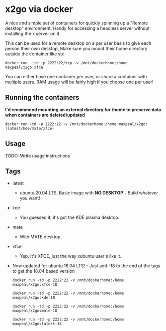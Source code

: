 # x2go via docker

A nice and simple set of containers for quickly spinning up a "Remote desktop" environment. Handy for accessing a headless server without installing the x server on it. 

This can be used for a remote desktop on a per user basis to give each person their own desktop, Make sure you mount their home directory outside the container like so: 

~~~~
docker run -itd -p 2222:22/tcp -v /mnt/dockerhome:/home maxpeal/x2go:xfce
~~~~

You can either have one container per user, or share a container with multiple users. RAM usage will be fairly high if you choose one per user!

## Running the containers

**I'd recommend mounting an external directory for /home to preserve data when containers are deleted/updated**

~~~~
docker run -td -p 2222:22 -v /mnt/dockerhome:/home maxpeal/x2go:(latest/kde/mate/xfce)
~~~~

## Usage

TODO: Write usage instructions

## Tags

* latest
  * ubuntu 20.04 LTS, Basic image with **NO DESKTOP** - Build whatever you want!
* kde
  * You guessed it, it's got the KDE plasma desktop.
* mate
  * With MATE desktop.
* xfce
  * Yep. It's XFCE, just the way xubuntu user's like it.

* Now updated for ubuntu 18.04 LTS! - Just add -18 to the end of the tags to get the 18.04 based version
  ~~~~
  docker run -td -p 2222:22 -v /mnt/dockerhome:/home maxpeal/x2go:xfce-18
  ~~~~
  ~~~~
  docker run -td -p 2222:22 -v /mnt/dockerhome:/home maxpeal/x2go:kde-18
  ~~~~
  ~~~~
  docker run -td -p 2222:22 -v /mnt/dockerhome:/home maxpeal/x2go:mate-18
  ~~~~
  ~~~~
  docker run -td -p 2222:22 -v /mnt/dockerhome:/home maxpeal/x2go:latest-18
  ~~~~
